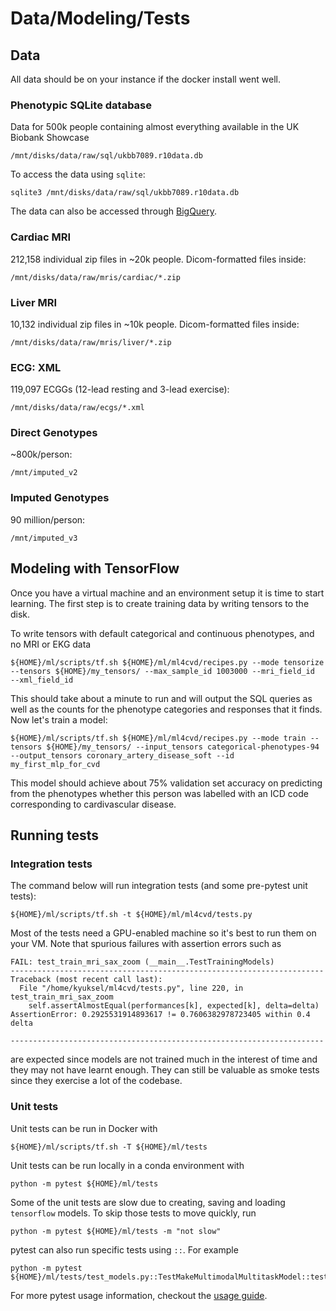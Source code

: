 # Data/Modeling/Tests
## Data
All data should be on your instance if the docker install went well.

### Phenotypic SQLite database
Data for 500k people containing almost everything available in the UK Biobank Showcase

`/mnt/disks/data/raw/sql/ukbb7089.r10data.db`

To access the data using `sqlite`:

`sqlite3 /mnt/disks/data/raw/sql/ukbb7089.r10data.db`

The data can also be accessed through [BigQuery](https://console.cloud.google.com/bigquery?project=broad-ml4cvd&p=broad-ml4cvd&page=project).


### Cardiac MRI
212,158 individual zip files in ~20k people. Dicom-formatted files inside:

`/mnt/disks/data/raw/mris/cardiac/*.zip`

### Liver MRI
10,132 individual zip files in ~10k people. Dicom-formatted files inside:

`/mnt/disks/data/raw/mris/liver/*.zip`

### ECG: XML
119,097 ECGGs (12-lead resting and 3-lead exercise):

`/mnt/disks/data/raw/ecgs/*.xml`

### Direct Genotypes
~800k/person:

`/mnt/imputed_v2`

### Imputed Genotypes
90 million/person:

`/mnt/imputed_v3`

## Modeling with TensorFlow
Once you have a virtual machine and an environment setup it is time to start learning.
The first step is to create training data by writing tensors to the disk.

To write tensors with default categorical and continuous phenotypes, and no MRI or EKG data
```
${HOME}/ml/scripts/tf.sh ${HOME}/ml/ml4cvd/recipes.py --mode tensorize --tensors ${HOME}/my_tensors/ --max_sample_id 1003000 --mri_field_id  --xml_field_id
```
This should take about a minute to run and will output the SQL queries as well as the counts for the phenotype categories and responses that it finds.  Now let's train a model:
```
${HOME}/ml/scripts/tf.sh ${HOME}/ml/ml4cvd/recipes.py --mode train --tensors ${HOME}/my_tensors/ --input_tensors categorical-phenotypes-94 --output_tensors coronary_artery_disease_soft --id my_first_mlp_for_cvd
```
This model should achieve about 75% validation set accuracy on predicting from the phenotypes whether this person was labelled with an ICD code corresponding to cardivascular disease.


## Running tests
### Integration tests
The command below will run integration tests (and some pre-pytest unit tests):
```
${HOME}/ml/scripts/tf.sh -t ${HOME}/ml/ml4cvd/tests.py
```

Most of the tests need a GPU-enabled machine so it's best to run them on your VM. Note that spurious failures with
assertion errors such as
```
FAIL: test_train_mri_sax_zoom (__main__.TestTrainingModels)
----------------------------------------------------------------------
Traceback (most recent call last):
  File "/home/kyuksel/ml4cvd/tests.py", line 220, in test_train_mri_sax_zoom
    self.assertAlmostEqual(performances[k], expected[k], delta=delta)
AssertionError: 0.2925531914893617 != 0.7606382978723405 within 0.4 delta

----------------------------------------------------------------------
```
are expected since models are not trained much in the interest of time and they may not have learnt enough. They can
still be valuable as smoke tests since they exercise a lot of the codebase.

### Unit tests
Unit tests can be run in Docker with
```
${HOME}/ml/scripts/tf.sh -T ${HOME}/ml/tests
```
Unit tests can be run locally in a conda environment with
```
python -m pytest ${HOME}/ml/tests
```
Some of the unit tests are slow due to creating, saving and loading `tensorflow` models.
To skip those tests to move quickly, run
```
python -m pytest ${HOME}/ml/tests -m "not slow"
```
pytest can also run specific tests using `::`. For example
```
python -m pytest ${HOME}/ml/tests/test_models.py::TestMakeMultimodalMultitaskModel::test_u_connect_segment
```
For more pytest usage information, checkout the [usage guide](https://docs.pytest.org/en/latest/usage.html).

